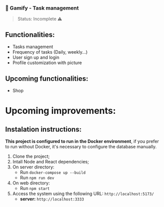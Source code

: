 ### 👾 Gamify - Task management
> Status: Incomplete ⚠️

## Functionalities:
+ Tasks management
+ Frequency of tasks (Daily, weekly...)
+ User sign up and login
+ Profile customization with picture

## Upcoming functionalities:
+ Shop

# Upcoming improvements:

## Instalation instructions:
**This project is configured to run in the Docker environment**, if you prefer to run without Docker, it's necessary to configure the database manually.

1. Clone the project;
2. Intall Node and React dependencies;
3. On server directory:
    - Run `docker-compose up --build`
    - Run `npm run dev`
4. On web directory:
    - Run `npm start`
4. Access the system using the following URL: `http://localhost:5173/`
   - **server:** `http://localhost:3333`
